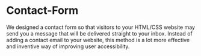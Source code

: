 # Contact-Form
We designed a contact form so that visitors to your HTML/CSS website may send you a message that will be delivered straight to your inbox. Instead of adding a contact email to your website, this method is a lot more effective and inventive way of improving user accessibility.
